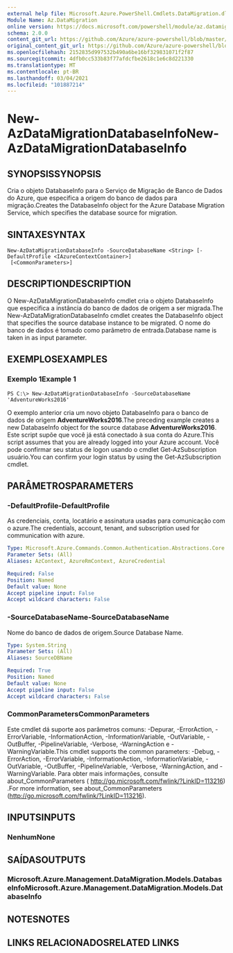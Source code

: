 ```yaml
---
external help file: Microsoft.Azure.PowerShell.Cmdlets.DataMigration.dll-Help.xml
Module Name: Az.DataMigration
online version: https://docs.microsoft.com/powershell/module/az.datamigration/New-AzDataMigrationDatabaseInfo
schema: 2.0.0
content_git_url: https://github.com/Azure/azure-powershell/blob/master/src/DataMigration/DataMigration/help/New-AzDataMigrationDatabaseInfo.md
original_content_git_url: https://github.com/Azure/azure-powershell/blob/master/src/DataMigration/DataMigration/help/New-AzDataMigrationDatabaseInfo.md
ms.openlocfilehash: 2152835d997532b490a6be16bf329831071f2f87
ms.sourcegitcommit: 4dfb0cc533b83f77afdcfbe2618c1e6c8d221330
ms.translationtype: MT
ms.contentlocale: pt-BR
ms.lasthandoff: 03/04/2021
ms.locfileid: "101887214"
---
```

# <span data-ttu-id="b4cb0-101">New-AzDataMigrationDatabaseInfo</span><span class="sxs-lookup"><span data-stu-id="b4cb0-101">New-AzDataMigrationDatabaseInfo</span></span>

## <span data-ttu-id="b4cb0-102">SYNOPSIS</span><span class="sxs-lookup"><span data-stu-id="b4cb0-102">SYNOPSIS</span></span>
<span data-ttu-id="b4cb0-103">Cria o objeto DatabaseInfo para o Serviço de Migração de Banco de Dados do Azure, que especifica a origem do banco de dados para migração.</span><span class="sxs-lookup"><span data-stu-id="b4cb0-103">Creates the DatabaseInfo object for the Azure Database Migration Service, which specifies the database source for migration.</span></span>

## <span data-ttu-id="b4cb0-104">SINTAXE</span><span class="sxs-lookup"><span data-stu-id="b4cb0-104">SYNTAX</span></span>

```
New-AzDataMigrationDatabaseInfo -SourceDatabaseName <String> [-DefaultProfile <IAzureContextContainer>]
 [<CommonParameters>]
```

## <span data-ttu-id="b4cb0-105">DESCRIPTION</span><span class="sxs-lookup"><span data-stu-id="b4cb0-105">DESCRIPTION</span></span>
<span data-ttu-id="b4cb0-106">O New-AzDataMigrationDatabaseInfo cmdlet cria o objeto DatabaseInfo que especifica a instância do banco de dados de origem a ser migrada.</span><span class="sxs-lookup"><span data-stu-id="b4cb0-106">The New-AzDataMigrationDatabaseInfo cmdlet creates the DatabaseInfo object that specifies the source database instance to be migrated.</span></span> <span data-ttu-id="b4cb0-107">O nome do banco de dados é tomado como parâmetro de entrada.</span><span class="sxs-lookup"><span data-stu-id="b4cb0-107">Database name is taken in as input parameter.</span></span>

## <span data-ttu-id="b4cb0-108">EXEMPLOS</span><span class="sxs-lookup"><span data-stu-id="b4cb0-108">EXAMPLES</span></span>

### <span data-ttu-id="b4cb0-109">Exemplo 1</span><span class="sxs-lookup"><span data-stu-id="b4cb0-109">Example 1</span></span>
```
PS C:\> New-AzDataMigrationDatabaseInfo -SourceDatabaseName 'AdventureWorks2016'
```

<span data-ttu-id="b4cb0-110">O exemplo anterior cria um novo objeto DatabaseInfo para o banco de dados de origem **AdventureWorks2016**.</span><span class="sxs-lookup"><span data-stu-id="b4cb0-110">The preceding example creates a new DatabaseInfo object for the source database **AdventureWorks2016**.</span></span>
<span data-ttu-id="b4cb0-111">Este script supõe que você já está conectado à sua conta do Azure.</span><span class="sxs-lookup"><span data-stu-id="b4cb0-111">This script assumes that you are already logged into your Azure account.</span></span> <span data-ttu-id="b4cb0-112">Você pode confirmar seu status de logon usando o cmdlet Get-AzSubscription usuário.</span><span class="sxs-lookup"><span data-stu-id="b4cb0-112">You can confirm your login status by using the Get-AzSubscription cmdlet.</span></span>

## <span data-ttu-id="b4cb0-113">PARÂMETROS</span><span class="sxs-lookup"><span data-stu-id="b4cb0-113">PARAMETERS</span></span>

### <span data-ttu-id="b4cb0-114">-DefaultProfile</span><span class="sxs-lookup"><span data-stu-id="b4cb0-114">-DefaultProfile</span></span>
<span data-ttu-id="b4cb0-115">As credenciais, conta, locatário e assinatura usadas para comunicação com o azure.</span><span class="sxs-lookup"><span data-stu-id="b4cb0-115">The credentials, account, tenant, and subscription used for communication with azure.</span></span>

```yaml
Type: Microsoft.Azure.Commands.Common.Authentication.Abstractions.Core.IAzureContextContainer
Parameter Sets: (All)
Aliases: AzContext, AzureRmContext, AzureCredential

Required: False
Position: Named
Default value: None
Accept pipeline input: False
Accept wildcard characters: False
```

### <span data-ttu-id="b4cb0-116">-SourceDatabaseName</span><span class="sxs-lookup"><span data-stu-id="b4cb0-116">-SourceDatabaseName</span></span>
<span data-ttu-id="b4cb0-117">Nome do banco de dados de origem.</span><span class="sxs-lookup"><span data-stu-id="b4cb0-117">Source Database Name.</span></span>

```yaml
Type: System.String
Parameter Sets: (All)
Aliases: SourceDBName

Required: True
Position: Named
Default value: None
Accept pipeline input: False
Accept wildcard characters: False
```

### <span data-ttu-id="b4cb0-118">CommonParameters</span><span class="sxs-lookup"><span data-stu-id="b4cb0-118">CommonParameters</span></span>
<span data-ttu-id="b4cb0-119">Este cmdlet dá suporte aos parâmetros comuns: -Depurar, -ErrorAction, -ErrorVariable, -InformationAction, -InformationVariable, -OutVariable, -OutBuffer, -PipelineVariable, -Verbose, -WarningAction e -WarningVariable.</span><span class="sxs-lookup"><span data-stu-id="b4cb0-119">This cmdlet supports the common parameters: -Debug, -ErrorAction, -ErrorVariable, -InformationAction, -InformationVariable, -OutVariable, -OutBuffer, -PipelineVariable, -Verbose, -WarningAction, and -WarningVariable.</span></span> <span data-ttu-id="b4cb0-120">Para obter mais informações, consulte about_CommonParameters ( http://go.microsoft.com/fwlink/?LinkID=113216) .</span><span class="sxs-lookup"><span data-stu-id="b4cb0-120">For more information, see about_CommonParameters (http://go.microsoft.com/fwlink/?LinkID=113216).</span></span>

## <span data-ttu-id="b4cb0-121">INPUTS</span><span class="sxs-lookup"><span data-stu-id="b4cb0-121">INPUTS</span></span>

### <span data-ttu-id="b4cb0-122">Nenhum</span><span class="sxs-lookup"><span data-stu-id="b4cb0-122">None</span></span>

## <span data-ttu-id="b4cb0-123">SAÍDAS</span><span class="sxs-lookup"><span data-stu-id="b4cb0-123">OUTPUTS</span></span>

### <span data-ttu-id="b4cb0-124">Microsoft.Azure.Management.DataMigration.Models.DatabaseInfo</span><span class="sxs-lookup"><span data-stu-id="b4cb0-124">Microsoft.Azure.Management.DataMigration.Models.DatabaseInfo</span></span>

## <span data-ttu-id="b4cb0-125">NOTES</span><span class="sxs-lookup"><span data-stu-id="b4cb0-125">NOTES</span></span>

## <span data-ttu-id="b4cb0-126">LINKS RELACIONADOS</span><span class="sxs-lookup"><span data-stu-id="b4cb0-126">RELATED LINKS</span></span>
